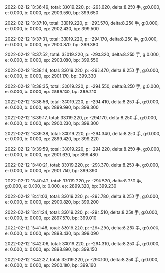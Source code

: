 2022-02-12 13:36:49, total: 33019.220, p: -293.620, delta:8.250 手, g:0.000, e: 0.000, b: 0.000, ep: 2903.580, bp: 399.650

2022-02-12 13:37:10, total: 33019.220, p: -293.570, delta:8.250 手, g:0.000, e: 0.000, b: 0.000, ep: 2902.430, bp: 399.500

2022-02-12 13:37:31, total: 33019.220, p: -294.170, delta:8.250 手, g:0.000, e: 0.000, b: 0.000, ep: 2900.870, bp: 399.380

2022-02-12 13:37:52, total: 33019.220, p: -293.320, delta:8.250 手, g:0.000, e: 0.000, b: 0.000, ep: 2903.080, bp: 399.550

2022-02-12 13:38:14, total: 33019.220, p: -293.470, delta:8.250 手, g:0.000, e: 0.000, b: 0.000, ep: 2901.170, bp: 399.330

2022-02-12 13:38:35, total: 33019.220, p: -294.550, delta:8.250 手, g:0.000, e: 0.000, b: 0.000, ep: 2899.130, bp: 399.210

2022-02-12 13:38:56, total: 33019.220, p: -294.410, delta:8.250 手, g:0.000, e: 0.000, b: 0.000, ep: 2899.990, bp: 399.300

2022-02-12 13:39:17, total: 33019.220, p: -294.170, delta:8.250 手, g:0.000, e: 0.000, b: 0.000, ep: 2900.230, bp: 399.300

2022-02-12 13:39:38, total: 33019.220, p: -294.340, delta:8.250 手, g:0.000, e: 0.000, b: 0.000, ep: 2899.420, bp: 399.220

2022-02-12 13:39:59, total: 33019.220, p: -294.220, delta:8.250 手, g:0.000, e: 0.000, b: 0.000, ep: 2901.620, bp: 399.480

2022-02-12 13:40:21, total: 33019.220, p: -293.370, delta:8.250 手, g:0.000, e: 0.000, b: 0.000, ep: 2901.750, bp: 399.390

2022-02-12 13:40:42, total: 33019.220, p: -294.520, delta:8.250 手, g:0.000, e: 0.000, b: 0.000, ep: 2899.320, bp: 399.230

2022-02-12 13:41:03, total: 33019.220, p: -292.780, delta:8.250 手, g:0.000, e: 0.000, b: 0.000, ep: 2900.820, bp: 399.200

2022-02-12 13:41:24, total: 33019.220, p: -294.510, delta:8.250 手, g:0.000, e: 0.000, b: 0.000, ep: 2897.570, bp: 399.010

2022-02-12 13:41:45, total: 33019.220, p: -294.290, delta:8.250 手, g:0.000, e: 0.000, b: 0.000, ep: 2898.430, bp: 399.090

2022-02-12 13:42:06, total: 33019.220, p: -294.310, delta:8.250 手, g:0.000, e: 0.000, b: 0.000, ep: 2898.890, bp: 399.150

2022-02-12 13:42:27, total: 33019.220, p: -293.100, delta:8.250 手, g:0.000, e: 0.000, b: 0.000, ep: 2900.180, bp: 399.160